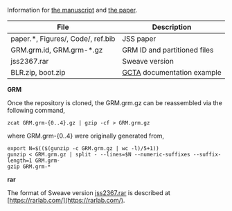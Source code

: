 Information for [the manuscript](paper.pdf) and [the paper](https://www.jstatsoft.org/article/view/v085i06).

File | Description
-----|-------------------------------------------------
paper.*, Figures/, Code/, ref.bib | JSS paper
GRM.grm.id, GRM.grm-*.gz | GRM ID and partitioned files
jss2367.rar | Sweave version
BLR.zip, boot.zip | [GCTA](http://cnsgenomics.com/software/gcta/) documentation example

**GRM**

Once the repository is cloned, the GRM.grm.gz can be reassembled via the following command,
```
zcat GRM.grm-{0..4}.gz | gzip -cf > GRM.grm.gz
```
where GRM.grm-{0..4} were originally generated from,
```
export N=$(($(gunzip -c GRM.grm.gz | wc -l)/5+1))
gunzip < GRM.grm.gz | split - --lines=$N --numeric-suffixes --suffix-length=1 GRM.grm-
gzip GRM.grm-*
```

**rar**

The format of Sweave version [jss2367.rar](jss2367.rar) is described at [https://rarlab.com/](https://rarlab.com/).
